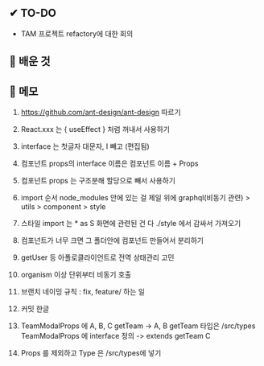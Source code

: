 ## ✔ TO-DO

- TAM 프로젝트 refactory에 대한 회의

## 💾 배운 것

## 📝 메모

1. https://github.com/ant-design/ant-design 따르기

2. React.xxx 는 { useEffect } 처럼 꺼내서 사용하기

3. interface 는 첫글자 대문자, I 빼고 (편집됨)

4. 컴포넌트 props의 interface 이름은 컴포넌트 이름 + Props

5. 컴포넌트 props 는 구조분해 할당으로 빼서 사용하기

6. import 순서
   node_modules 안에 있는 걸 제일 위에
   graphql(비동기 관련) > utils > component > style

7. 스타일 import 는 \* as S
   화면에 관련된 건 다 ./style 에서 감싸서 가져오기

8. 컴포넌트가 너무 크면 그 폴더안에 컴포넌트 만들어서 분리하기

9. getUser 등 아폴로클라이언트로 전역 상태관리 고민

10. organism 이상 단위부터 비동기 호출

11. 브랜치 네이밍 규칙 : fix, feature/ 하는 일

12. 커밋 한글

13. TeamModalProps 에 A, B, C
    getTeam -> A, B
    getTeam 타입은 /src/types
    TeamModalProps 에 interface 정의
    -> extends getTeam C

14. Props 를 제외하고 Type 은 /src/types에 넣기
